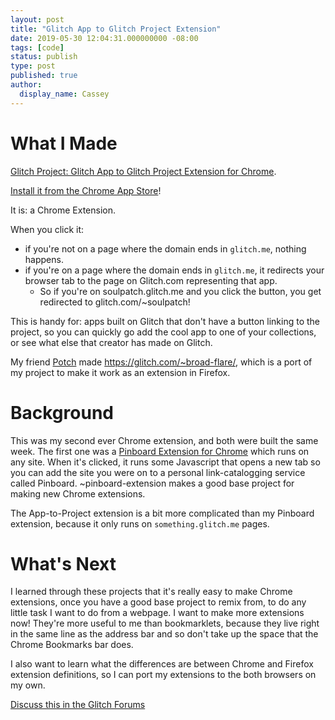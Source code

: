 ```yaml
---
layout: post
title: "Glitch App to Glitch Project Extension"
date: 2019-05-30 12:04:31.000000000 -08:00
tags: [code]
status: publish
type: post
published: true
author:
  display_name: Cassey
---
```


# What I Made
[Glitch Project: Glitch App to Glitch Project Extension for Chrome](https://glitch.com/~app-to-project-extension).

[Install it from the Chrome App Store](https://chrome.google.com/webstore/detail/glitch-app-to-project/ilfiblbgfdmfpbmofapdekpefnaghjhm)!

It is: a Chrome Extension.

When you click it:
 - if you're not on a page where the domain ends in `glitch.me`, nothing happens.
 - if you're on a page where the domain ends in `glitch.me`, it redirects your browser tab to the page on Glitch.com representing that app. 
   - So if you're on soulpatch.glitch.me and you click the button, you get redirected to glitch.com/~soulpatch! 

This is handy for: apps built on Glitch that don't have a button linking to the project, so you can quickly go add the cool app to one of your collections, or see what else that creator has made on Glitch. 

My friend [Potch](https://glitch.com/@potch) made https://glitch.com/~broad-flare/, which is a port of my project to make it work as an extension in Firefox. 

# Background
This was my second ever Chrome extension, and both were built the same week. The first one was a [Pinboard Extension for Chrome](https://glitch.com/~pinboard-extension) which runs on any site. When it's clicked, it runs some Javascript that opens a new tab so you can add the site you were on to a personal link-catalogging service called Pinboard. ~pinboard-extension makes a good base project for making new Chrome extensions. 

The App-to-Project extension is a bit more complicated than my Pinboard extension, because it only runs on `something.glitch.me` pages. 

# What's Next
I learned through these projects that it's really easy to make Chrome extensions, once you have a good base project to remix from, to do any little task I want to do from a webpage. I want to make more extensions now! They're more useful to me than bookmarklets, because they live right in the same line as the address bar and so don't take up the space that the Chrome Bookmarks bar does.  

I also want to learn what the differences are between Chrome and Firefox extension definitions, so I can port my extensions to the both browsers on my own.

[Discuss this in the Glitch Forums](https://support.glitch.com/t/glitch-app-to-glitch-project-page-extensions/11095)
